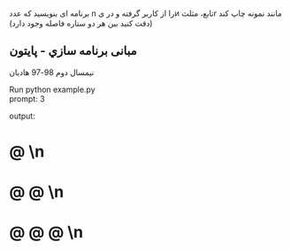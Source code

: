  برنامه ای بنویسید که عدد n را از کاربر گرفته و در یͷ تابع، مثلثr مانند نمونه چاپ کند (دقت کنید بین هر دو
ستاره فاصله وجود دارد)

## مبانی برنامه سازي - پایتون
نیمسال دوم 98-97
هادیان

Run python example.py
<br>
prompt: 3
<br>

output:
# @ \n
# @ @ \n
# @ @ @ \n
